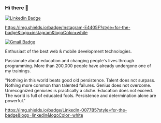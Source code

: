 ### Hi there 👋

[![Linkedin Badge](https://img.shields.io/badge/LinkedIn-0077B5?style=for-the-badge&logo=linkedin&logoColor=white)](https://www.linkedin.com/in/jhone-fontenele/)

https://img.shields.io/badge/Instagram-E4405F?style=for-the-badge&logo=instagram&logoColor=white


[![Gmail Badge](https://img.shields.io/badge/-jhone_eng@icloud.com-0077B5?style=flat-square&logo=Gmail&logoColor=white&link=mailto:jhone_eng@ocloud.com)](mailto:jhone_eng@icloud.com)

Enthusiast of the best web & mobile development technologies.

Passionate about education and changing people's lives through programming. More than 200,000 people have already undergone one of my trainings.

"Nothing in this world beats good old persistence. Talent does not surpass. Nothing more common than talented failures. Genius does not overcome. Unrecognized geniuses is practically a cliche. Education does not exceed. The world is full of educated fools. Persistence and determination alone are powerful."


https://img.shields.io/badge/LinkedIn-0077B5?style=for-the-badge&logo=linkedin&logoColor=white
